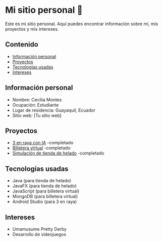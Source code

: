 # Mi sitio personal 💫
Este es mi sitio personal. Aquí puedes encontrar información sobre mí, mis
proyectos y mis intereses.
## Contenido
* [Información personal](#información-personal)
* [Proyectos](#proyectos)
* [Tecnologías usadas](#tecnologías-usadas)
* [Intereses](#intereses)
## Información personal
* Nombre: Cecilia Montes
* Ocupación: Estudiante
* Lugar de residencia: Guayaquil, Ecuador
* Sitio web: [Tu sitio web]
## Proyectos
* [3 en raya con IA](https://github.com/cimontesm/ED_P1_Grupo06.git) -completado
* [Billetera virtual](https://github.com/EloyG3186/Walletfy_Back.git) -completado
* [Simulación de tienda de helado](https://github.com/cimontesm/POO4_PROY2P_Montes_Reyes_Vilema.git) -completado
## Tecnologías usadas
* Java (para tienda de helado)
* JavaFX (para tienda de helado)
* JavaScript (para billetera virtual)
* MongoDB (para billetera virtual)
* Android Studio (para 3 en raya)
## Intereses
* Umamusume Pretty Derby
* Desarrollo de videojuegos

<!--
**cimontesm/cimontesm** is a ✨ _special_ ✨ repository because its `README.md` (this file) appears on your GitHub profile.

Here are some ideas to get you started:

- 🔭 I’m currently working on ...
- 🌱 I’m currently learning ...
- 👯 I’m looking to collaborate on ...
- 🤔 I’m looking for help with ...
- 💬 Ask me about ...
- 📫 How to reach me: ...
- 😄 Pronouns: ...
- ⚡ Fun fact: ...
-->
